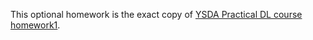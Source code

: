 This optional homework is the exact copy of [YSDA Practical DL course homework1](https://github.com/yandexdataschool/Practical_DL/tree/spring2019/homework01).
